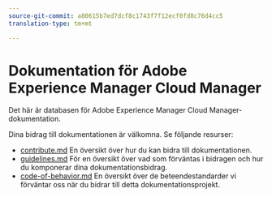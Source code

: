 ```yaml
---
source-git-commit: a80615b7ed7dcf8c1743f7f12ecf0fd8c76d4cc5
translation-type: tm+mt

---
```

# Dokumentation för Adobe Experience Manager Cloud Manager

Det här är databasen för Adobe Experience Manager Cloud Manager-dokumentation.

Dina bidrag till dokumentationen är välkomna. Se följande resurser:

* [contribute.md](contributing.md) En översikt över hur du kan bidra till dokumentationen.
* [guidelines.md](guidelines.md) För en översikt över vad som förväntas i bidragen och hur du komponerar dina dokumentationsbidrag.
* [code-of-behavior.md](code-of-conduct.md) En översikt över de beteendestandarder vi förväntar oss när du bidrar till detta dokumentationsprojekt.
